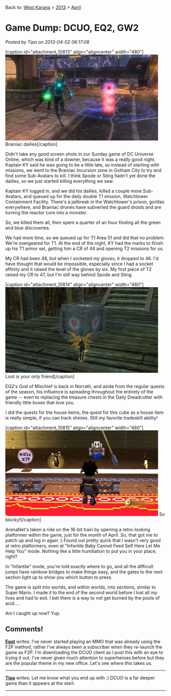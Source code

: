 Back to: [West Karana](/posts/westkarana.md) > [2013](/posts/2013/westkarana.md) > [April](./westkarana.md)
# Game Dump: DCUO, EQ2, GW2

*Posted by Tipa on 2013-04-02 06:17:08*

[caption id="attachment\_10813" align="aligncenter" width="480"][![Brainiac dailies](../../../uploads/2013/04/DCGame-2013-03-31-22-14-03-99-480x270.jpg)](../../../uploads/2013/04/DCGame-2013-03-31-22-14-03-99.jpg) Brainiac dailies[/caption]

Didn't take any good screen shots in our Sunday game of DC Universe Online, which was kind of a downer, because it was a really good night. Kaptain KY said he was going to be a little late, so instead of starting with missions, we went to the Brainiac Incursion zone in Gotham City to try and find some Sub-Avatars to kill. I think Spode or Sting hadn't yet done the dailies, so we just started killing everything we saw.

Kaptain KY logged in, and we did his dailies, killed a couple more Sub-Avatars, and queued up for the daily double T1 mission, Watchtower Containment Facility. There's a jailbreak in the Watchtower's prison, gorillas everywhere, and Brainiac drones have subverted the guard droids and are turning the reactor core into a monster.

So, we killed them all, then spent a quarter of an hour finding all the green and blue discoveries.

We had more time, so we queued up for T1 Area 51 and did that no problem. We're overgeared for T1. At the end of the night, KY had the marks to finish up his T1 armor set, getting him a CR of 44 and opening T2 missions for us. 

My CR had been 48, but when I socketed my gloves, it dropped to 46. I'd have thought that would be impossible, especially since I had a socket affinity and it raised the level of the gloves by six. My first piece of T2 raised my CR to 47, but I'm still way behind Spode and Sting.

[caption id="attachment\_10814" align="aligncenter" width="480"][![Loot is your only friend](../../../uploads/2013/04/EverQuest2-2013-04-01-22-18-17-68-480x269.jpg)](../../../uploads/2013/04/EverQuest2-2013-04-01-22-18-17-68.jpg) Loot is your only friend[/caption]

EQ2's God of Mischief is back in Norrath, and aside from the regular quests of the season, his influence is spreading throughout the entirety of the game -- even to replacing the treasure chests in the Daily Dreadcutter with friendly little boxes that love you.

I did the quests for the house items; the quest for this cube as a house item is really simple, if you can track shinies. Still my favorite tradeskill ability!

[caption id="attachment\_10815" align="aligncenter" width="480"][![So blocky!](../../../uploads/2013/04/Gw2-2013-03-31-20-29-01-59-480x269.jpg)](../../../uploads/2013/04/Gw2-2013-03-31-20-29-01-59.jpg) So blocky![/caption]

ArenaNet's taken a ride on the 16-bit train by opening a retro-looking platformer within the game, just for the month of April. So, that got me to patch up and log in again :) Found out pretty quick that I wasn't very good at retro platformers, even at "Infantile Baby Cannot Feed Self Here Let Me Help You" mode. Nothing like a little humiliation to put you in your place, right?

In "Infantile" mode, you're told exactly where to go, and all the difficult jumps have rainbow bridges to make things easy, and the gates to the next section light up to show you which button to press.

The game is split into worlds, and within worlds, into sections, similar to Super Mario. I made it to the end of the second world before I lost all my lives and had to exit. I bet there is a way to not get burned by the pools of acid....

Am I caught up now? Yup.

## Comments!

**[Egat](http://www.orcpawn.com)** writes: I've never started playing an MMO that was already using the F2P method, rather I've always been a subscriber when they re-launch the game as F2P. I'm downloading the DCUO client as I post this with an eye to trying it out. I've never given much attention to superheroes before but they are the popular theme in my new office. Let's see where this takes us.

---

**[Tipa](https://chasingdings.com)** writes: Let me know what you end up with :) DCUO is a far deeper game than it appears at the start.

---


